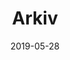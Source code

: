 ---
title: "Arkiv"
date: 2019-05-28
layout: "archives"
slug: "Arkiv"
menu:
    main:
        weight: -70
        params: 
            icon: archives
---